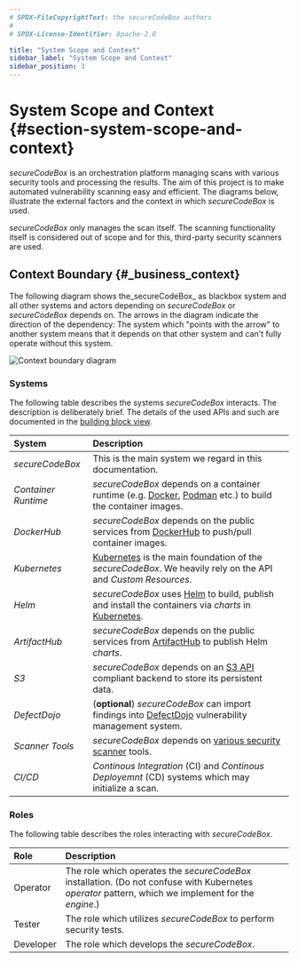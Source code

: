 ```yaml
---
# SPDX-FileCopyrightText: the secureCodeBox authors
#
# SPDX-License-Identifier: Apache-2.0

title: "System Scope and Context"
sidebar_label: "System Scope and Context"
sidebar_position: 3
---
```

# System Scope and Context {#section-system-scope-and-context}

_secureCodeBox_ is an orchestration platform managing scans with various security tools and processing the results. The aim of this project is to make automated vulnerability scanning easy and efficient. The diagrams below, illustrate the external factors and the context in which _secureCodeBox_ is used.

_secureCodeBox_ only manages the scan itself. The scanning functionality itself is considered out of scope and for this, third-party security scanners are used.

## Context Boundary {#_business_context}

The following diagram shows the_secureCodeBox_ as blackbox system and all other systems and actors depending on _secureCodeBox_ or _secureCodeBox_ depends on. The arrows in the diagram indicate the direction of the dependency: The system which "points with the arrow" to another system means that it depends on that other system and can't fully operate without this system.  

![Context boundary diagram](/img/docs/architecture/context-boundary-diagram.png)

### Systems

The following table describes the systems _secureCodeBox_ interacts. The description is deliberately brief. The details of the used APIs and such are documented in the [building block view](/docs/architecture/building_block_view).

| System              | Description                                                                                                                  |
|:--------------------|:-----------------------------------------------------------------------------------------------------------------------------|
| _secureCodeBox_     | This is the main system we regard in this documentation.                                                                     |
| _Container Runtime_ | _secureCodeBox_ depends on a container runtime (e.g. [Docker][docker], [Podman][podman] etc.) to build the container images. |
| _DockerHub_         | _secureCodeBox_ depends on the public services from [DockerHub][docker-hub] to push/pull container images.                   |
| _Kubernetes_        | [Kubernetes][k8s] is the main foundation of the _secureCodeBox_. We heavily rely on the API and _Custom Resources_.          |
| _Helm_              | _secureCodeBox_ uses [Helm][helm] to build, publish and install the containers via _charts_ in [Kubernetes][k8s].            |
| _ArtifactHub_       | _secureCodeBox_ depends on the public services from [ArtifactHub][artifact-hub] to publish Helm _charts_.                    |
| _S3_                | _secureCodeBox_ depends on an [S3 API][s3-api] compliant backend to store its persistent data.                               |
| _DefectDojo_        | (**optional**) _secureCodeBox_ can import findings into [DefectDojo][defectdojo] vulnerability management system.            |
| _Scanner Tools_     | _secureCodeBox_ depends on [various security scanner](/docs/scanners) tools.                                                 |
| _CI/CD_             | _Continous Integration_ (CI) and _Continous Deployemnt_ (CD) systems which may initialize a scan.                            | 


### Roles

The following table describes the roles interacting with _secureCodeBox_.

| Role      | Description                                                                                                                                         |
|:----------|:----------------------------------------------------------------------------------------------------------------------------------------------------|
| Operator  | The role which operates the _secureCodeBox_ installation. (Do not confuse with Kubernetes _operator_ pattern, which we implement for the _engine_.) |
| Tester    | The role which utilizes _secureCodeBox_ to perform security tests.                                                                                  |
| Developer | The role which develops the _secureCodeBox_.                                                                                                        |

[artifact-hub]: https://artifacthub.io/docs/
[defectdojo]:   https://www.defectdojo.org/
[docker]:       https://www.docker.com/
[docker-hub]:   https://hub.docker.com/
[helm]:         https://helm.sh/
[k8s]:          https://kubernetes.io/
[podman]:       https://podman.io/
[s3-api]:       https://docs.aws.amazon.com/AmazonS3/latest/API/Welcome.html
